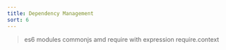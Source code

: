 ```yaml
---
title: Dependency Management
sort: 6
---
```


> es6 modules
> commonjs
> amd
> require with expression
> require.context
